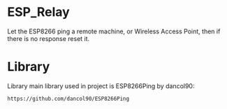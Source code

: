 # ESP_Relay

Let the ESP8266 ping a remote machine, or Wireless Access Point, then if there is no response reset it.

# Library
Library main library used in project is ESP8266Ping by dancol90:
```
https://github.com/dancol90/ESP8266Ping 
```
